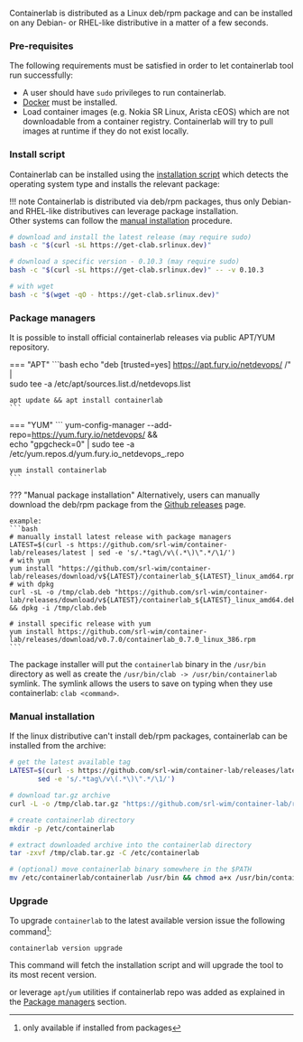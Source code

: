 Containerlab is distributed as a Linux deb/rpm package and can be installed on any Debian- or RHEL-like distributive in a matter of a few seconds.

### Pre-requisites
The following requirements must be satisfied in order to let containerlab tool run successfully:

* A user should have `sudo` privileges to run containerlab.
* [Docker](https://docs.docker.com/engine/install/) must be installed.
* Load container images (e.g. Nokia SR Linux, Arista cEOS) which are not downloadable from a container registry. Containerlab will try to pull images at runtime if they do not exist locally.

### Install script
Containerlab can be installed using the [installation script](https://github.com/srl-wim/container-lab/blob/master/get.sh) which detects the operating system type and installs the relevant package:

!!! note
    Containerlab is distributed via deb/rpm packages, thus only Debian- and RHEL-like distributives can leverage package installation.  
    Other systems can follow the [manual installation](#manual-installation) procedure.

```bash
# download and install the latest release (may require sudo)
bash -c "$(curl -sL https://get-clab.srlinux.dev)"

# download a specific version - 0.10.3 (may require sudo)
bash -c "$(curl -sL https://get-clab.srlinux.dev)" -- -v 0.10.3

# with wget
bash -c "$(wget -qO - https://get-clab.srlinux.dev)"
```

### Package managers
It is possible to install official containerlab releases via public APT/YUM repository.

=== "APT"
    ```bash
    echo "deb [trusted=yes] https://apt.fury.io/netdevops/ /" | \
    sudo tee -a /etc/apt/sources.list.d/netdevops.list

    apt update && apt install containerlab
    ```
=== "YUM"
    ```
    yum-config-manager --add-repo=https://yum.fury.io/netdevops/ && \
    echo "gpgcheck=0" | sudo tee -a /etc/yum.repos.d/yum.fury.io_netdevops_.repo

    yum install containerlab
    ```

??? "Manual package installation"
    Alternatively, users can manually download the deb/rpm package from the [Github releases](https://github.com/srl-wim/container-lab/releases) page.

    example:
    ```bash
    # manually install latest release with package managers
    LATEST=$(curl -s https://github.com/srl-wim/container-lab/releases/latest | sed -e 's/.*tag\/v\(.*\)\".*/\1/')
    # with yum
    yum install "https://github.com/srl-wim/container-lab/releases/download/v${LATEST}/containerlab_${LATEST}_linux_amd64.rpm"
    # with dpkg
    curl -sL -o /tmp/clab.deb "https://github.com/srl-wim/container-lab/releases/download/v${LATEST}/containerlab_${LATEST}_linux_amd64.deb" && dpkg -i /tmp/clab.deb

    # install specific release with yum
    yum install https://github.com/srl-wim/container-lab/releases/download/v0.7.0/containerlab_0.7.0_linux_386.rpm
    ```

The package installer will put the `containerlab` binary in the `/usr/bin` directory as well as create the `/usr/bin/clab -> /usr/bin/containerlab` symlink. The symlink allows the users to save on typing when they use containerlab: `clab <command>`.

### Manual installation
If the linux distributive can't install deb/rpm packages, containerlab can be installed from the archive:

```bash
# get the latest available tag
LATEST=$(curl -s https://github.com/srl-wim/container-lab/releases/latest | \
       sed -e 's/.*tag\/v\(.*\)\".*/\1/')

# download tar.gz archive
curl -L -o /tmp/clab.tar.gz "https://github.com/srl-wim/container-lab/releases/download/v${LATEST}/containerlab_${LATEST}_Linux_amd64.tar.gz"

# create containerlab directory
mkdir -p /etc/containerlab

# extract downloaded archive into the containerlab directory
tar -zxvf /tmp/clab.tar.gz -C /etc/containerlab

# (optional) move containerlab binary somewhere in the $PATH
mv /etc/containerlab/containerlab /usr/bin && chmod a+x /usr/bin/containerlab
```

### Upgrade
To upgrade `containerlab` to the latest available version issue the following command[^1]:

```
containerlab version upgrade
```

This command will fetch the installation script and will upgrade the tool to its most recent version.

or leverage `apt`/`yum` utilities if containerlab repo was added as explained in the [Package managers](#package-managers) section.

[^1]: only available if installed from packages